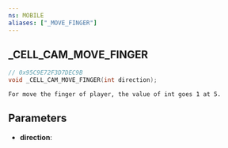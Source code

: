 ```yaml
---
ns: MOBILE
aliases: ["_MOVE_FINGER"]
---
```

## _CELL_CAM_MOVE_FINGER

```c
// 0x95C9E72F3D7DEC9B
void _CELL_CAM_MOVE_FINGER(int direction);
```

```
For move the finger of player, the value of int goes 1 at 5.  
```

## Parameters
* **direction**: 


